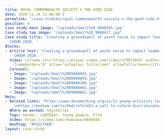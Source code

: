 ```yaml
---
title: ROYAL COMMONWEALTH SOCIETY X THE GOOD SIDE
date: 2020-11-14 11:46:00 Z
permalink: "/case-studies/royal-commonwealth-society-x-the-good-side.html"
position: 4
Case study main image: "/uploads/Small%20_98A0295.jpg"
Case study top image: "/uploads/Small%20_98A0417.jpg"
Case study title: 'Creating a groundswell of youth noise to impact leaders attending
  CHOGM 2020. '
Blocks:
- Article text: 'Creating a groundswell of youth noise to impact leaders attending
    CHOGM 2020. '
  Video: <iframe src="https://player.vimeo.com/video/379073876" width="640" height="360"
    frameborder="0" allow="autoplay; fullscreen" allowfullscreen></iframe>
  Carousel:
  - Image: "/uploads/Small%20D98A0693.jpg"
  - Image: "/uploads/Small%20D98A0859.jpg"
  - Image: "/uploads/Small%20D98A0100.jpg"
  - Image: "/uploads/Small%20D98A0403.jpg"
  - Image: "/uploads/Small%20D98A0662.jpg"
Meta:
- Related links: "https://www.dosomething.org/us/11-young-activists-leading-the-way-for-lgbtq-equality\nhttps://unfoundation.org/blog/post/not-too-young-to-make-a-difference-young-leaders-are-leading-on-the-global-goals/\nhttps://www.sistersforchange.org.uk/project/legal-reform-of-discriminatory-laws-in-the-commonwealth/\nhttps://www.independent.co.uk/voices/commonwealth-gender-equality-countries-women-rights-a9108381.html
    \nhttps://medium.com/tsrkbd/reform53-a-call-to-reform-discriminatory-laws-of-the-commonwealth-countries-80553e37cc51 "
  Where we worked: Seychelles
  Tags: Gender, LGBTQIA+. Young people, Film
  Video: https://vimeo.com/showcase/6648948
  Hashtag: "#TGSCYGEN"
layout: case-study
---
```



